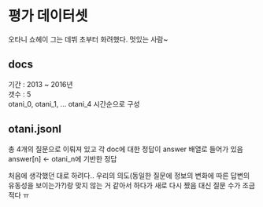 # 평가 데이터셋
오타니 쇼헤이 그는 데뷔 초부터 화려했다. 멋있는 사람~
## docs
기간 : 2013 ~ 2016년<br>
갯수 : 5<br>
otani_0, otani_1, ... otani_4 시간순으로 구성

## otani.jsonl
총 4개의 질문으로 이뤄져 있고 각 doc에 대한 정답이 answer 배열로 들어가 있음<br>
answer[n] <- otani_n에 기반한 정답<br>

처음에 생각했던 대로 하려다.. 우리의 의도(동일한 질문에 정보의 변화에 따른 답변의 유동성을 보이는가?)랑 맞지 않는 거 같아서 하다가 새로 다시 짰음 대신 질문 수가 조금 적다 ㅠ